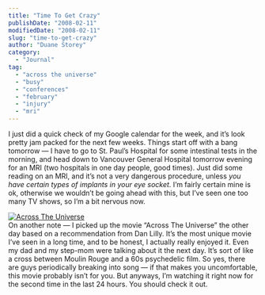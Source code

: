 ```yaml
---
title: "Time To Get Crazy"
publishDate: "2008-02-11"
modifiedDate: "2008-02-11"
slug: "time-to-get-crazy"
author: "Duane Storey"
category:
  - "Journal"
tag:
  - "across the universe"
  - "busy"
  - "conferences"
  - "february"
  - "injury"
  - "mri"
---
```


I just did a quick check of my Google calendar for the week, and it’s look pretty jam packed for the next few weeks. Things start off with a bang tomorrow — I have to go to St. Paul’s Hospital for some intestinal tests in the morning, and head down to Vancouver General Hospital tomorrow evening for an MRI (two hospitals in one day people, good times). Just did some reading on an MRI, and it’s not a very dangerous procedure, unless *you have certain types of implants in your eye socket*. I’m fairly certain mine is ok, otherwise we wouldn’t be going ahead with this, but I’ve seen one too many TV shows, so I’m a bit nervous now.

  
[![Across The Universe](http://www.migratorynerd.com/wp-content/uploads/2008/02/acrosstheuniverse.jpg)](http://www.migratorynerd.com/2008/02/time-to-get-crazy/across-the-universe/ "Across The Universe")  
On another note — I picked up the movie “Across The Universe” the other day based on a recommendation from Dan Lilly. It’s the most unique movie I’ve seen in a long time, and to be honest, I actually really enjoyed it. Even my dad and my step-mom were talking about it the next day. It’s sort of like a cross between Moulin Rouge and a 60s psychedelic film. So yes, there are guys periodically breaking into song — if that makes you uncomfortable, this movie probably isn’t for you. But anyways, I’m watching it right now for the second time in the last 24 hours. You should check it out.